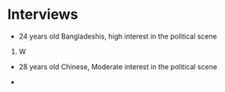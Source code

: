 # Interviews
- 24 years old Bangladeshis, high interest in the political scene

1. W

- 28 years old Chinese, Moderate interest in the political scene

- 
